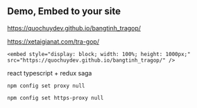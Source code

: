 ## Demo, Embed to your site

https://quochuydev.github.io/bangtinh_tragop/

https://xetaigianat.com/tra-gop/

```
<embed style="display: block; width: 100%; height: 1000px;" src="https://quochuydev.github.io/bangtinh_tragop/" />
```

react typescript + redux saga


```
npm config set proxy null

npm config set https-proxy null
```
